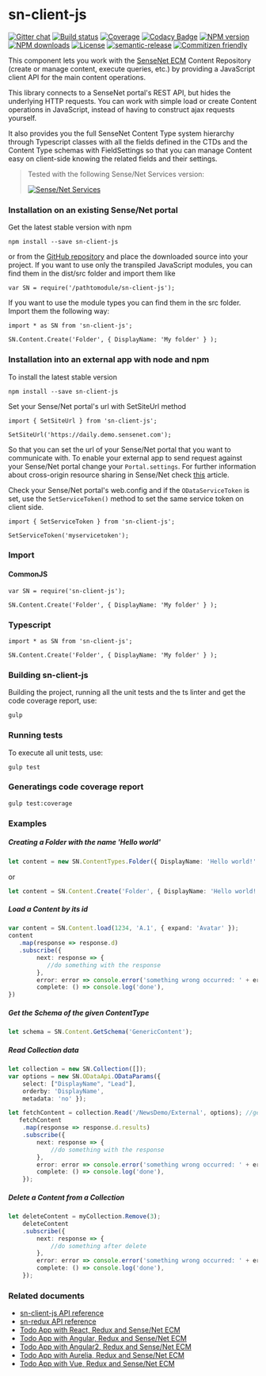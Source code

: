 # sn-client-js

[![Gitter chat](https://img.shields.io/gitter/room/SenseNet/SN7ClientAPI.svg?style=flat)](https://gitter.im/SenseNet/SN7ClientAPI)
[![Build status](https://img.shields.io/travis/SenseNet/sn-client-js.svg?style=flat)](https://travis-ci.org/SenseNet/sn-client-js)
[![Coverage](https://img.shields.io/codecov/c/github/SenseNet/sn-client-js.svg?style=flat)](https://codecov.io/gh/SenseNet/sn-client-js)
[![Codacy Badge](https://api.codacy.com/project/badge/Grade/b09d599538fa49e9bb1cb92df4042ada)](https://www.codacy.com/app/herflis33/sn-client-js?utm_source=github.com&amp;utm_medium=referral&amp;utm_content=SenseNet/sn-client-js&amp;utm_campaign=Badge_Grade)
[![NPM version](https://img.shields.io/npm/v/sn-client-js.svg?style=flat)](https://www.npmjs.com/package/sn-client-js)
[![NPM downloads](https://img.shields.io/npm/dt/sn-client-js.svg?style=flat)](https://www.npmjs.com/package/sn-client-js)
[![License](https://img.shields.io/github/license/SenseNet/sn-client-js.svg?style=flat)](https://github.com/SenseNet/sn-client-js/LICENSE.txt)
[![semantic-release](https://img.shields.io/badge/%20%20%F0%9F%93%A6%F0%9F%9A%80-semantic--release-e10079.svg?style=flat)](https://github.com/semantic-release/semantic-release)
[![Commitizen friendly](https://img.shields.io/badge/commitizen-friendly-brightgreen.svg?style=flat)](http://commitizen.github.io/cz-cli/)

This component lets you work with the [SenseNet ECM](https://github.com/SenseNet) Content Repository (create or manage content, execute queries, etc.) by providing a JavaScript client API for the main content 
operations.

This library connects to a SenseNet portal's REST API, but hides the underlying HTTP requests. You can work with simple load or create Content operations in JavaScript, instead of 
having to construct ajax requests yourself.

It also provides you the full SenseNet Content Type system hierarchy through Typescript classes with all the fields defined in the CTDs and the Content Type schemas with FieldSettings
so that you can manage Content easy on client-side knowing the related fields and their settings.

> Tested with the following Sense/Net Services version: 
> 
> [![Sense/Net Services](https://img.shields.io/badge/sensenet-7.0.0--beta%20tested-green.svg)](https://github.com/SenseNet/sensenet/releases/tag/v7.0.0-beta)

### Installation on an existing Sense/Net portal

Get the latest stable version with npm

```
npm install --save sn-client-js
```

or from the [GitHub repository](https://github.com/SenseNet/sn-client-js) and place the downloaded source into your project. If you want to use only the transpiled JavaScript
modules, you can find them in the dist/src folder and import them like

```
var SN = require('/pathtomodule/sn-client-js');
```

If you want to use the module types you can find them in the src folder. Import them the following way:

```
import * as SN from 'sn-client-js';

SN.Content.Create('Folder', { DisplayName: 'My folder' } );
```

### Installation into an external app with node and npm

To install the latest stable version

```
npm install --save sn-client-js
```

Set your Sense/Net portal's url with SetSiteUrl method

```
import { SetSiteUrl } from 'sn-client-js';

SetSiteUrl('https://daily.demo.sensenet.com');
```

So that you can set the url of your Sense/Net portal that you want to communicate with. To enable your external app to send request against your Sense/Net portal change
your ```Portal.settings```. For further information about cross-origin resource sharing in Sense/Net check [this](http://wiki.sensenet.com/Cross-origin_resource_sharing#Origin_check)
article.

Check your Sense/Net portal's web.config and if the ```ODataServiceToken``` is set, use the ```SetServiceToken()``` method to set the same service token on client side.

```
import { SetServiceToken } from 'sn-client-js';

SetServiceToken('myservicetoken');
```

### Import

#### CommonJS

```
var SN = require('sn-client-js');

SN.Content.Create('Folder', { DisplayName: 'My folder' } );
```

### Typescript

```
import * as SN from 'sn-client-js';

SN.Content.Create('Folder', { DisplayName: 'My folder' } );
```

### Building sn-client-js

Building the project, running all the unit tests and the ts linter and get the code coverage report, use:

```
gulp
```

### Running tests

To execute all unit tests, use:

```
gulp test
```

### Generatings code coverage report

```
gulp test:coverage
```

### Examples

##### Creating a Folder with the name 'Hello world'
 
```ts
let content = new SN.ContentTypes.Folder({ DisplayName: 'Hello world!' });
```

or

```ts
let content = SN.Content.Create('Folder', { DisplayName: 'Hello world!' });
```

##### Load a Content by its id
 
```ts
var content = SN.Content.load(1234, 'A.1', { expand: 'Avatar' });
content
   .map(response => response.d)
   .subscribe({
   		next: response => {
           //do something with the response
        },
        error: error => console.error('something wrong occurred: ' + error),
        complete: () => console.log('done'),
})
```

##### Get the Schema of the given ContentType
 
```ts
let schema = SN.Content.GetSchema('GenericContent');
```

##### Read Collection data
 
```ts
let collection = new SN.Collection([]);
var options = new SN.ODataApi.ODataParams({ 
	select: ["DisplayName", "Lead"], 
	orderby: 'DisplayName', 
	metadata: 'no' });

let fetchContent = collection.Read('/NewsDemo/External', options); //gets the list of  the external Articles with their Id, Type and DisplayName fields.
   fetchContent
   	.map(response => response.d.results)
    .subscribe({
    	next: response => {
     		//do something with the response
     	},
     	error: error => console.error('something wrong occurred: ' + error),
     	complete: () => console.log('done'),
	});
```

##### Delete a Content from a Collection
 
```ts
let deleteContent = myCollection.Remove(3);
	deleteContent
	.subscribe({
		next: response => {
			//do something after delete
		},
		error: error => console.error('something wrong occurred: ' + error),
		complete: () => console.log('done'),
	});
```

### Related documents
* [sn-client-js API reference](http://www.sensenet.com/documentation/sn-client-js/index.html)
* [sn-redux API reference](http://www.sensenet.com/documentation/sn-redux/index.html)
* [Todo App with React, Redux and Sense/Net ECM](https://github.com/SenseNet/sn-react-redux-todo-app)
* [Todo App with Angular, Redux and Sense/Net ECM](https://github.com/blaskodaniel/sn-angular-redux-todo-app)
* [Todo App with Angular2, Redux and Sense/Net ECM](https://github.com/SenseNet/sn-angular2-redux-todo-app)
* [Todo App with Aurelia, Redux and Sense/Net ECM](https://github.com/B3zo0/sn7-aurelia-redux-todo-app)
* [Todo App with Vue, Redux and Sense/Net ECM](https://github.com/SenseNet/sn-vue-redux-todo-app)
